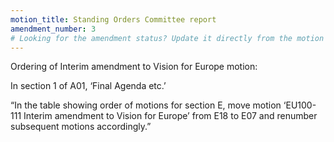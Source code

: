 ```yaml
---
motion_title: Standing Orders Committee report
amendment_number: 3
# Looking for the amendment status? Update it directly from the motion page!
---
```

Ordering of Interim amendment to Vision for Europe motion:

In section 1 of A01, ‘Final Agenda etc.’

“In the table showing order of motions for section E, move motion ‘EU100-111 Interim amendment to Vision for Europe’ from E18 to E07 and renumber subsequent motions accordingly.”
